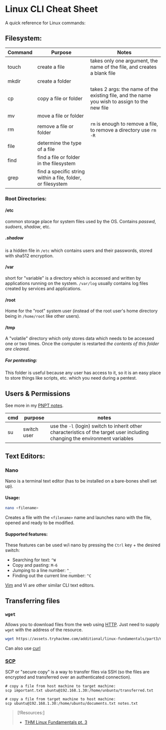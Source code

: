 
# Linux CLI Cheat Sheet
A quick reference for Linux commands:
## Filesystem:
| Command | Purpose |Notes|
|-|-|-|
|touch|create a file| takes only one argument, the name of the file, and creates a blank file|
|mkdir| create a folder|
|cp|copy a file or folder|takes 2 args: the name of the existing file, and the name you wish to assign to the new file|
|mv| move a file or folder|| takes 2 args like `cp`, can also be used to rename a file bc it ==modifies== the second file
|rm|remove a file or folder| `rm` is enough to remove a file, to remove a directory use `rm -R`
|file|determine the type of a file|
|find|find a file or folder in the filesystem|
|grep| find a specific string within a file, folder, or filesystem|
### Root Directories:
#### /etc
common storage place for system files used by the OS. Contains *passwd*, *sudoers*, *shadow*, etc.
##### .shadow
is a hidden file in `/etc` which contains users and their passwords, stored with sha512 encryption.
#### /var
short for "variable" is a directory which is accessed and written by applications running on the system. `/var/log` usually contains log files created by services and  applications. 
#### /root
Home for the "root" system user (instead of the root user's home directory being in `/home/root` like other users).
#### /tmp
A "volatile" directory which only stores data which needs to be accessed one or two times. Once the computer is restarted *the contents of this folder are cleared*.
##### For pentesting:
This folder is useful because any user has access to it, so it is an easy place to store things like scripts, etc. which you need during a pentest.
## Users & Permissions
See more in my [PNPT notes](../../PNPT/PEH/kali-linux/file-permissions.md).

| cmd | purpose     | notes                                                                                                                        |
| --- | ----------- | ---------------------------------------------------------------------------------------------------------------------------- |
| su  | switch user | use the `-l` (login) switch to inherit other characteristics of the target user including changing the environment variables |
## Text Editors:
### Nano
Nano is a terminal text editor (has to be installed on a bare-bones shell set up).
#### Usage:
```bash
nano <filename>
```
Creates a file with the `<filename>` name and launches nano with the file, opened and ready to be modified.
#### Supported features:
These features can be used w/i nano by pressing the `Ctrl` key + the desired switch:
- Searching for text: `^W`
- Copy and pasting: `M-6`
- Jumping to a line number: `^_`
- Finding out the current line number: `^C`

[Vim](../../CLI-tools/linux/vim.md) and Vi are other similar CLI text editors.
## Transferring files
### `wget`
Allows you to download files from the web using [HTTP](www/HTTP.md). Just need to supply `wget` with the address of the resource.
```bash
wget https://assets.tryhackme.com/additional/linux-fundamentals/part3/myfile.txt
```

Can also use [curl](curL.md)
### [SCP](../../networking/protocols/SCP.md)
SCP or "secure copy" is a way to transfer files via SSH (so the files are encrypted and transferred over an authenticated connection).
```shell
# copy a file from host machine to target machine:
scp important.txt ubuntu@192.168.1.30:/home/unbuntu/transferred.txt

# copy a file from target machine to host machine:
scp ubuntu@192.168.1.30:/home/ubuntu/documents.txt notes.txt
```

> [!Resources:]
> - [THM Linux Fundamentals pt. 3](https://tryhackme.com/room/linuxfundamentalspart3)

